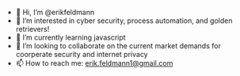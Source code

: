 - 👋 Hi, I’m @erikfeldmann
- 👀 I’m interested in cyber security, process automation, and golden retrievers!
- 🌱 I’m currently learning javascript
- 💞️ I’m looking to collaborate on the current market demands for coorperate security and internet privacy
- 📫 How to reach me: erik.feldmann1@gmail.com

<!---
erikfeldmann/erikfeldmann is a ✨ special ✨ repository because its `README.md` (this file) appears on your GitHub profile.
You can click the Preview link to take a look at your changes.
--->
